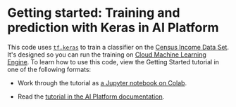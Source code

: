 # Getting started: Training and prediction with Keras in AI Platform

This code uses [`tf.keras`](https://www.tensorflow.org/guide/keras) to train a
classifier on the [Census Income Data
Set](https://archive.ics.uci.edu/ml/datasets/Census+Income). It's designed so
you can run the training on [Cloud Machine Learning
Engine](https://cloud.google.com/ml-engine). To learn how to use this code, view
the Getting Started tutorial in one of the following formats:

* Work through the tutorial as [a Jupyter notebook on
  Colab](https://colab.research.google.com/github/GoogleCloudPlatform/ai-platform-samples/blob/master/notebooks/samples/tensorflow/keras/getting_started_keras.ipynb).

* Read the [tutorial in the AI Platform
  documentation](https://cloud.google.com/ml-engine/docs/tensorflow/getting-started-keras).